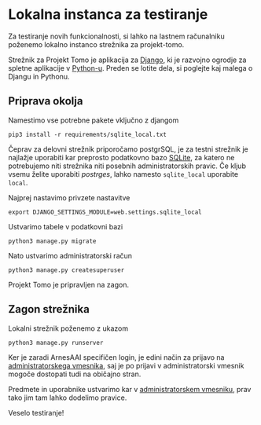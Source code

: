 Lokalna instanca za testiranje
==============================

Za testiranje novih funkcionalnosti, si lahko na lastnem računalniku poženemo lokalno instanco strežnika za projekt-tomo.

Strežnik za Projekt Tomo je aplikacija za [Django](https://www.djangoproject.com/), ki je razvojno ogrodje za spletne aplikacije v [Python-u](https://www.python.org/). Preden se lotite dela, si poglejte kaj malega o Djangu in Pythonu.

Priprava okolja
---------------

Namestimo vse potrebne pakete vključno z djangom
```
pip3 install -r requirements/sqlite_local.txt
```

Čeprav za delovni strežnik priporočamo postgrSQL, je za testni strežnik je najlažje uporabiti kar preprosto podatkovno bazo [SQLite](https://sqlite.org/index.html), za katero ne potrebujemo niti strežnika niti posebnih administratorskih pravic. Če kljub vsemu želite uporabiti *postrges*, lahko namesto `sqlite_local` uporabite  `local`.

Najprej nastavimo privzete nastavitve
```
export DJANGO_SETTINGS_MODULE=web.settings.sqlite_local
```

Ustvarimo tabele v podatkovni bazi

```
python3 manage.py migrate
```

Nato ustvarimo administratorski račun

```
python3 manage.py createsuperuser
```

Projekt Tomo je pripravljen na zagon.

Zagon strežnika
----------------

Lokalni strežnik poženemo z ukazom

```
python3 manage.py runserver
```
Ker je zaradi ArnesAAI specifičen login, je edini način za prijavo na [administratorskega vmesnika](http://localhost:8000/admin/), saj je po prijavi v administratorski vmesnik mogoče dostopati tudi na običajno stran.

Predmete in uporabnike ustvarimo kar v [administratorskem vmesniku](http://localhost:8000/admin/), prav tako jim tam lahko dodelimo pravice. 

Veselo testiranje!
